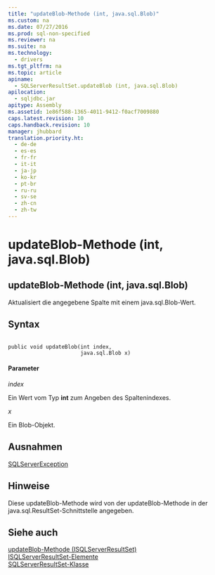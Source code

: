 ```yaml
---
title: "updateBlob-Methode (int, java.sql.Blob)"
ms.custom: na
ms.date: 07/27/2016
ms.prod: sql-non-specified
ms.reviewer: na
ms.suite: na
ms.technology: 
  - drivers
ms.tgt_pltfrm: na
ms.topic: article
apiname: 
  - SQLServerResultSet.updateBlob (int, java.sql.Blob)
apilocation: 
  - sqljdbc.jar
apitype: Assembly
ms.assetid: 1e86f588-1365-4011-9412-f0acf7009880
caps.latest.revision: 10
caps.handback.revision: 10
manager: jhubbard
translation.priority.ht: 
  - de-de
  - es-es
  - fr-fr
  - it-it
  - ja-jp
  - ko-kr
  - pt-br
  - ru-ru
  - sv-se
  - zh-cn
  - zh-tw
---
```

# updateBlob-Methode (int, java.sql.Blob)
    
## updateBlob\-Methode \(int, java.sql.Blob\)  
 Aktualisiert die angegebene Spalte mit einem java.sql.Blob\-Wert.  
  
## Syntax  
  
```  
  
public void updateBlob(int index,  
                       java.sql.Blob x)  
```  
  
#### Parameter  
 *index*  
  
 Ein Wert vom Typ **int** zum Angeben des Spaltenindexes.  
  
 *x*  
  
 Ein Blob\-Objekt.  
  
## Ausnahmen  
 [SQLServerException](../content/SQLServerException-Class.md)  
  
## Hinweise  
 Diese updateBlob\-Methode wird von der updateBlob\-Methode in der java.sql.ResultSet\-Schnittstelle angegeben.  
  
## Siehe auch  
 [updateBlob-Methode &#40;ISQLServerResultSet&#41;](../content/updateBlob-Method--SQLServerResultSet-.md)   
 [ISQLServerResultSet-Elemente](../content/SQLServerResultSet-Members.md)   
 [SQLServerResultSet-Klasse](../content/SQLServerResultSet-Class.md)  
  
  